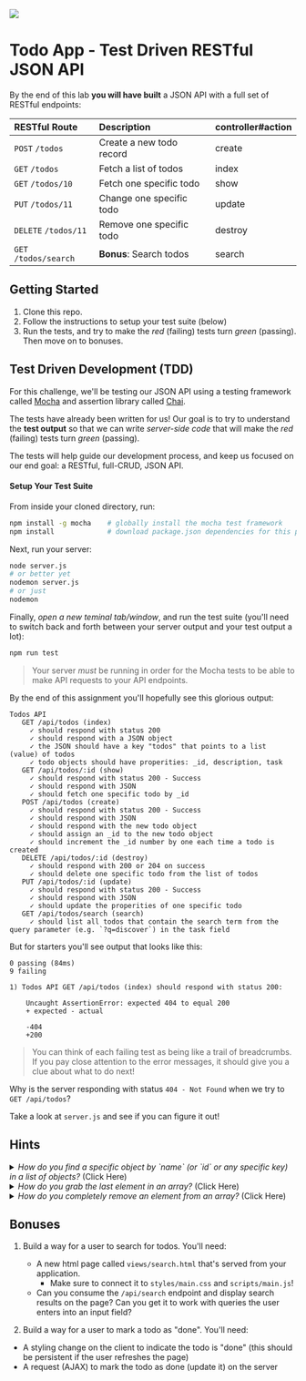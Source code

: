 <!--
Market: SF
-->

![](https://ga-dash.s3.amazonaws.com/production/assets/logo-9f88ae6c9c3871690e33280fcf557f33.png)

# Todo App - Test Driven RESTful JSON API

By the end of this lab **you will have built** a JSON API with a full set of RESTful endpoints:

| RESTful Route             | Description                         | controller#action |
| :------------------------ | :---------------------------------- | :--------- |
| `POST`   `/todos`         | Create a new todo record | create |
| `GET`    `/todos`         | Fetch a list of todos     | index |
| `GET`    `/todos/10`      | Fetch one specific todo      | show |
| `PUT`    `/todos/11`      | Change one specific todo   | update |
| `DELETE` `/todos/11`      | Remove one specific todo  | destroy |
| `GET`    `/todos/search`  | **Bonus**: Search todos  | search |

## Getting Started

1. Clone this repo.
2. Follow the instructions to setup your test suite (below)
3. Run the tests, and try to make the _red_ (failing) tests turn _green_ (passing). Then move on to bonuses.

## Test Driven Development (TDD)
For this challenge, we'll be testing our JSON API using a testing framework called [Mocha](http://mochajs.org/) and assertion library called [Chai](http://chaijs.com/).

The tests have already been written for us! Our goal is to try to understand the **test output** so that we can write _server-side code_ that will make the *red* (failing) tests turn *green* (passing).

The tests will help guide our development process, and keep us focused on our end goal: a RESTful, full-CRUD, JSON API.

#### Setup Your Test Suite
From inside your cloned directory, run:

``` bash
npm install -g mocha    # globally install the mocha test framework
npm install             # download package.json dependencies for this project
```

Next, run your server:
``` bash
node server.js
# or better yet
nodemon server.js
# or just
nodemon
```

Finally, _open a new teminal tab/window_, and run the test suite (you'll need to switch back and forth between your server output and your test output a lot):
``` bash
npm run test
```

> Your server _must_ be running in order for the Mocha tests to be able to make API requests to your API endpoints.

By the end of this assignment you'll hopefully see this glorious output:

    Todos API
       GET /api/todos (index)
         ✓ should respond with status 200
         ✓ should respond with a JSON object
         ✓ the JSON should have a key "todos" that points to a list (value) of todos
         ✓ todo objects should have properities: _id, description, task
       GET /api/todos/:id (show)
         ✓ should respond with status 200 - Success
         ✓ should respond with JSON
         ✓ should fetch one specific todo by _id
       POST /api/todos (create)
         ✓ should respond with status 200 - Success
         ✓ should respond with JSON
         ✓ should respond with the new todo object
         ✓ should assign an _id to the new todo object
         ✓ should increment the _id number by one each time a todo is created
       DELETE /api/todos/:id (destroy)
         ✓ should respond with 200 or 204 on success
         ✓ should delete one specific todo from the list of todos
       PUT /api/todos/:id (update)
         ✓ should respond with status 200 - Success
         ✓ should respond with JSON
         ✓ should update the properities of one specific todo
       GET /api/todos/search (search)
         ✓ should list all todos that contain the search term from the query parameter (e.g. `?q=discover`) in the task field

But for starters you'll see output that looks like this:

    0 passing (84ms)
    9 failing

    1) Todos API GET /api/todos (index) should respond with status 200:

        Uncaught AssertionError: expected 404 to equal 200
        + expected - actual

        -404
        +200

> You can think of each failing test as being like a trail of breadcrumbs. If you pay close attention to the error messages, it should give you a clue about what to do next!

Why is the server responding with status `404 - Not Found` when we try to `GET /api/todos`?

Take a look at `server.js` and see if you can figure it out!

## Hints
<details>
<summary><em>How do you find a specific object by `name` (or `id` or any specific key) in a list of objects?</em> (Click Here)</summary>
<br>

```js
let fruits = [{name: "apricot"}, {name: "mango"}, {name: "kiwi"}];

// ok (hand-built for loop)
let result;
for(let i=0; i<fruits.length-1; i++)
    if (fruits[i].name === "mango"){
        result = fruits[i];
        break;
    }
});

// good, but filter returns an array no matter what
let result = fruits.filter(function(f){
    return f.name === "mango";
})[0];
// ^ because filter returns an array of all of the matches
// we need to have the index at the end here

// best (new in ES6!)
let result = fruits.find(function(f){
    return f.name === "mango";
});

```

</details>

<details>
<summary><em>How do you grab the last element in an array?</em> (Click Here)</summary>
<br>

```js
let fruits = [{name: "apricot"}, {name: "mango"}, {name: "kiwi"}];
let last = fruits[fruits.length-1];
```
</details>

<details>
<summary><em>How do you completely remove an element from an array?</em> (Click Here)</summary>
<br>

```js
let fruits = [{name: "apricot"}, {name: "mango"}, {name: "kiwi"}];
let apricot_index = 0;
fruits.splice(apricot_index, 1); // remove 1 element (the apricot), starting at a given index (`0`)
fruits; //=> [{name: "mango"}, {name: "kiwi"}]
```

</details>

## Bonuses
1. Build a way for a user to search for todos. You'll need:
    * A new html page called `views/search.html` that's served from your application.
        * Make sure to connect it to `styles/main.css` and `scripts/main.js`!
    * Can you consume the `/api/search` endpoint and display search results on the page? Can you get it to work with queries the user enters into an input field?

2. Build a way for a user to mark a todo as "done". You'll need:
  * A styling change on the client to indicate the todo is "done" (this should be persistent if the user refreshes the page)
  * A request (AJAX) to mark the todo as done (update it) on the server
